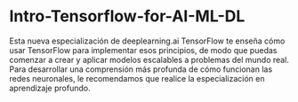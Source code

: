 # Intro-Tensorflow-for-AI-ML-DL
Esta nueva especialización de deeplearning.ai TensorFlow te enseña cómo usar TensorFlow para implementar esos principios, de modo que puedas comenzar a crear y aplicar modelos escalables a problemas del mundo real. Para desarrollar una comprensión más profunda de cómo funcionan las redes neuronales, le recomendamos que realice la especialización en aprendizaje profundo.
